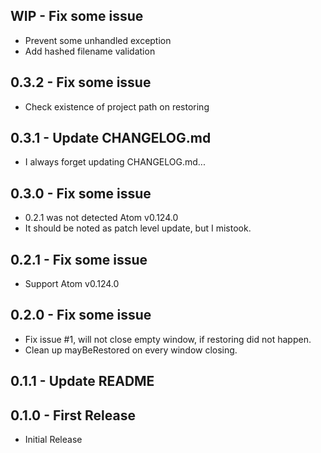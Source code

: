 ## WIP - Fix some issue
* Prevent some unhandled exception
* Add hashed filename validation

## 0.3.2 - Fix some issue
* Check existence of project path on restoring

## 0.3.1 - Update CHANGELOG.md
* I always forget updating CHANGELOG.md...

## 0.3.0 - Fix some issue
* 0.2.1 was not detected Atom v0.124.0
* It should be noted as patch level update, but I mistook.

## 0.2.1 - Fix some issue
* Support Atom v0.124.0

## 0.2.0 - Fix some issue
* Fix issue #1, will not close empty window, if restoring did not happen.
* Clean up mayBeRestored on every window closing.

## 0.1.1 - Update README

## 0.1.0 - First Release
* Initial Release
